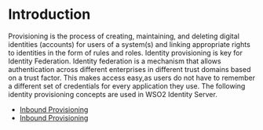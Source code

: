 # Introduction

Provisioning is the process of creating, maintaining, and deleting digital identities (accounts) for users of a system(s) and linking appropriate rights to identities in the form of rules and roles. Identity provisioning is key for Identity Federation. Identity federation is a mechanism that allows authentication across different enterprises in different trust domains based on a trust factor.
This makes access easy,as users do not have to remember a different set of credentials for every application they use. The following identity provisioning concepts are used in WSO2 Identity Server.

- [Inbound Provisioning]({{base_path}}/guides/identity-lifecycles/inbound-provisioning.md)
- [Inbound Provisioning]({{base_path}}/guides/identity-lifecycles/outbound-provisioning.md)